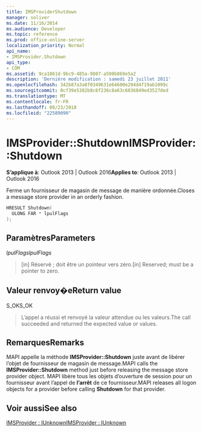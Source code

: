 ```yaml
---
title: IMSProviderShutdown
manager: soliver
ms.date: 11/16/2014
ms.audience: Developer
ms.topic: reference
ms.prod: office-online-server
localization_priority: Normal
api_name:
- IMSProvider.Shutdown
api_type:
- COM
ms.assetid: 9ca1861d-9bc9-485a-9807-a598b869e5a2
description: 'Derniére modification : samedi 23 juillet 2011'
ms.openlocfilehash: 342b87a3a8f0349631e64600e294d4f19ab1099c
ms.sourcegitcommit: 0cf39e5382b8c6f236c8a63c6036849ed3527ded
ms.translationtype: MT
ms.contentlocale: fr-FR
ms.lasthandoff: 08/23/2018
ms.locfileid: "22589090"
---
```

# <a name="imsprovidershutdown"></a><span data-ttu-id="36d15-103">IMSProvider::Shutdown</span><span class="sxs-lookup"><span data-stu-id="36d15-103">IMSProvider::Shutdown</span></span>

  
  
<span data-ttu-id="36d15-104">**S’applique à**: Outlook 2013 | Outlook 2016</span><span class="sxs-lookup"><span data-stu-id="36d15-104">**Applies to**: Outlook 2013 | Outlook 2016</span></span> 
  
<span data-ttu-id="36d15-105">Ferme un fournisseur de magasin de message de manière ordonnée.</span><span class="sxs-lookup"><span data-stu-id="36d15-105">Closes a message store provider in an orderly fashion.</span></span>
  
```cpp
HRESULT Shutdown(
  ULONG FAR * lpulFlags
);
```

## <a name="parameters"></a><span data-ttu-id="36d15-106">Paramètres</span><span class="sxs-lookup"><span data-stu-id="36d15-106">Parameters</span></span>

 <span data-ttu-id="36d15-107">_lpulFlags_</span><span class="sxs-lookup"><span data-stu-id="36d15-107">_lpulFlags_</span></span>
  
> <span data-ttu-id="36d15-108">[in] Réservé ; doit être un pointeur vers zéro.</span><span class="sxs-lookup"><span data-stu-id="36d15-108">[in] Reserved; must be a pointer to zero.</span></span>
    
## <a name="return-value"></a><span data-ttu-id="36d15-109">Valeur renvoy�e</span><span class="sxs-lookup"><span data-stu-id="36d15-109">Return value</span></span>

<span data-ttu-id="36d15-110">S_OK</span><span class="sxs-lookup"><span data-stu-id="36d15-110">S_OK</span></span> 
  
> <span data-ttu-id="36d15-111">L’appel a réussi et renvoyé la valeur attendue ou les valeurs.</span><span class="sxs-lookup"><span data-stu-id="36d15-111">The call succeeded and returned the expected value or values.</span></span>
    
## <a name="remarks"></a><span data-ttu-id="36d15-112">Remarques</span><span class="sxs-lookup"><span data-stu-id="36d15-112">Remarks</span></span>

<span data-ttu-id="36d15-113">MAPI appelle la méthode **IMSProvider::Shutdown** juste avant de libérer l’objet de fournisseur de magasin de message.</span><span class="sxs-lookup"><span data-stu-id="36d15-113">MAPI calls the **IMSProvider::Shutdown** method just before releasing the message store provider object.</span></span> <span data-ttu-id="36d15-114">MAPI libère tous les objets d’ouverture de session pour un fournisseur avant l’appel de **l’arrêt** de ce fournisseur.</span><span class="sxs-lookup"><span data-stu-id="36d15-114">MAPI releases all logon objects for a provider before calling **Shutdown** for that provider.</span></span> 
  
## <a name="see-also"></a><span data-ttu-id="36d15-115">Voir aussi</span><span class="sxs-lookup"><span data-stu-id="36d15-115">See also</span></span>



[<span data-ttu-id="36d15-116">IMSProvider : IUnknown</span><span class="sxs-lookup"><span data-stu-id="36d15-116">IMSProvider : IUnknown</span></span>](imsprovideriunknown.md)

